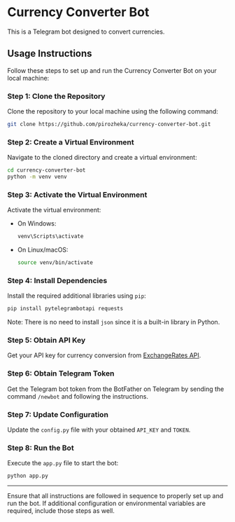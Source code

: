 # Currency Converter Bot
This is a Telegram bot designed to convert currencies.

## Usage Instructions

Follow these steps to set up and run the Currency Converter Bot on your local machine:

### Step 1: Clone the Repository

Clone the repository to your local machine using the following command:

```bash
git clone https://github.com/pirozheka/currency-converter-bot.git
```

### Step 2: Create a Virtual Environment

Navigate to the cloned directory and create a virtual environment:

```bash
cd currency-converter-bot
python -m venv venv
```

### Step 3: Activate the Virtual Environment

Activate the virtual environment:

- On Windows:
  ```bash
  venv\Scripts\activate
  ```

- On Linux/macOS:
  ```bash
  source venv/bin/activate
  ```

### Step 4: Install Dependencies

Install the required additional libraries using `pip`:

```bash
pip install pytelegrambotapi requests
```
Note: There is no need to install `json` since it is a built-in library in Python.

### Step 5: Obtain API Key

Get your API key for currency conversion from [ExchangeRates API](https://apilayer.com/marketplace/exchangerates_data-api).

### Step 6: Obtain Telegram Token

Get the Telegram bot token from the BotFather on Telegram by sending the command `/newbot` and following the instructions.

### Step 7: Update Configuration

Update the `config.py` file with your obtained `API_KEY` and `TOKEN`.

### Step 8: Run the Bot

Execute the `app.py` file to start the bot:

```bash
python app.py
```

---
Ensure that all instructions are followed in sequence to properly set up and run the bot. If additional configuration or environmental variables are required, include those steps as well.
